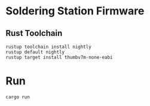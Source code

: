 # Soldering Station Firmware

## Rust Toolchain

```
rustup toolchain install nightly
rustup default nightly
rustup target install thumbv7m-none-eabi
```

# Run

```
cargo run
```

